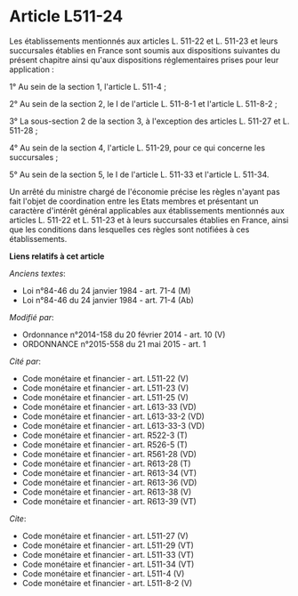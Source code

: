 # Article L511-24

Les établissements mentionnés aux articles L. 511-22 et L. 511-23 et leurs succursales établies en France sont soumis aux
dispositions suivantes du présent chapitre ainsi qu'aux dispositions réglementaires prises pour leur application : 

1° Au sein de la section 1, l'article L. 511-4 ; 

2° Au sein de la section 2, le I de l'article L. 511-8-1 et l'article L. 511-8-2 ; 

3° La sous-section 2 de la section 3, à l'exception des articles L. 511-27 et L. 511-28 ; 

4° Au sein de la section 4, l'article L. 511-29, pour ce qui concerne les succursales ; 

5° Au sein de la section 5, le I de l'article L. 511-33 et l'article L. 511-34. 

Un arrêté du ministre chargé de l'économie précise les règles n'ayant pas fait l'objet de coordination entre les Etats
membres et présentant un caractère d'intérêt général applicables aux établissements mentionnés aux articles L. 511-22 et L.
511-23 et à leurs succursales établies en France, ainsi que les conditions dans lesquelles ces règles sont notifiées à ces
établissements.

**Liens relatifs à cet article**

_Anciens textes_:

  - Loi n°84-46 du 24 janvier 1984 - art. 71-4 (M)
  - Loi n°84-46 du 24 janvier 1984 - art. 71-4 (Ab)

_Modifié par_:

  - Ordonnance n°2014-158 du 20 février 2014 - art. 10 (V)
  - ORDONNANCE n°2015-558 du 21 mai 2015 - art. 1

_Cité par_:

  - Code monétaire et financier - art. L511-22 (V)
  - Code monétaire et financier - art. L511-23 (V)
  - Code monétaire et financier - art. L511-25 (V)
  - Code monétaire et financier - art. L613-33 (VD)
  - Code monétaire et financier - art. L613-33-2 (VD)
  - Code monétaire et financier - art. L613-33-3 (VD)
  - Code monétaire et financier - art. R522-3 (T)
  - Code monétaire et financier - art. R526-5 (T)
  - Code monétaire et financier - art. R561-28 (VD)
  - Code monétaire et financier - art. R613-28 (T)
  - Code monétaire et financier - art. R613-34 (VT)
  - Code monétaire et financier - art. R613-36 (VD)
  - Code monétaire et financier - art. R613-38 (V)
  - Code monétaire et financier - art. R613-39 (VT)

_Cite_:

  - Code monétaire et financier - art. L511-27 (V)
  - Code monétaire et financier - art. L511-29 (VT)
  - Code monétaire et financier - art. L511-33 (VT)
  - Code monétaire et financier - art. L511-34 (VT)
  - Code monétaire et financier - art. L511-4 (V)
  - Code monétaire et financier - art. L511-8-2 (V)
